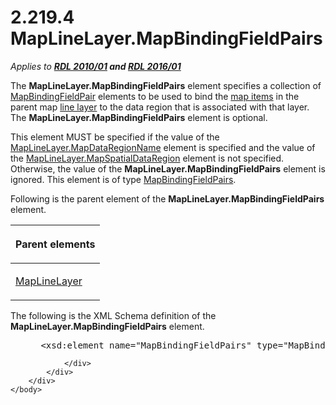 <html dir="LTR" xmlns:mshelp="http://msdn.microsoft.com/mshelp" xmlns:ddue="http://ddue.schemas.microsoft.com/authoring/2003/5" xmlns:xlink="http://www.w3.org/1999/xlink" xmlns:tool="http://www.microsoft.com/tooltip">
    <head>
        <meta http-equiv="Content-Type" content="text/html; CHARSET=utf-8"></meta>
        <meta name="save" content="history"></meta>
        <title>2.219.4 MapLineLayer.MapBindingFieldPairs</title>
        <xml>
            <mshelp:toctitle title="2.219.4 MapLineLayer.MapBindingFieldPairs"></mshelp:toctitle>
            <mshelp:rltitle title="[MS-RDL]: MapLineLayer.MapBindingFieldPairs"></mshelp:rltitle>
            <mshelp:keyword index="A" term="21aa2d5a-1e4a-4ab4-a617-3658d02e0fd9"></mshelp:keyword>
            <mshelp:attr name="DCSext.ContentType" value="open specification"></mshelp:attr>
            <mshelp:attr name="AssetID" value="21aa2d5a-1e4a-4ab4-a617-3658d02e0fd9"></mshelp:attr>
            <mshelp:attr name="TopicType" value="kbRef"></mshelp:attr>
            <mshelp:attr name="DCSext.Title" value="[MS-RDL]: MapLineLayer.MapBindingFieldPairs" />
        </xml>
    </head>
    <body>
        <div id="header">
            <h1 class="heading">2.219.4 MapLineLayer.MapBindingFieldPairs</h1>
        </div>
        <div id="mainSection">
            <div id="mainBody">
                <div id="allHistory" class="saveHistory"></div>
                <div id="sectionSection0" class="section" name="collapseableSection">
                    

<p><i>Applies to </i><a href="3428e690-a348-4ec7-8a6a-8efb42d2cdee.htm"><b><i>RDL 2010/01</i></b></a><b><i>
and </i></b><a href="52ce3983-2bfc-4e72-9359-42aaf5fe4509.htm"><b><i>RDL 2016/01</i></b></a></p>

<p>The <b>MapLineLayer.MapBindingFieldPairs</b> element
specifies a collection of <a href="64af7990-ffa0-4603-97d5-0bacc4e18b0d.htm">MapBindingFieldPair</a>
elements to be used to bind the <a href="b2482b3f-74ab-4ca8-a9e5-c07955011743.htm#gt_10121f59-bef1-4147-94f6-010585a16b4d">map items</a> in the parent map
<a href="b2482b3f-74ab-4ca8-a9e5-c07955011743.htm#gt_d18f341f-9a11-41e7-bc17-fa40808259cc">line layer</a> to the data
region that is associated with that layer. The <b>MapLineLayer.MapBindingFieldPairs</b>
element is optional. </p>

<p>This element MUST be specified if the value of the <a href="22cff541-67ab-4c56-867c-dc7f83b99e3c.htm">MapLineLayer.MapDataRegionName</a>
element is specified and the value of the <a href="2d1c00a3-2870-479b-ab9b-bf33e73899b8.htm">MapLineLayer.MapSpatialDataRegion</a>
element is not specified. Otherwise, the value of the <b>MapLineLayer.MapBindingFieldPairs</b>
element is ignored. This element is of type <a href="0ff06d88-9945-4bb9-87a3-35f1540c7fca.htm">MapBindingFieldPairs</a>.</p>

<p>Following is the parent element of the <b>MapLineLayer.MapBindingFieldPairs</b>
element.</p>

<table>
 <thead>
  <tr>
   <th>
   <p>Parent elements</p>
   </th>
  </tr>
 </thead>
 <tr>
  <td>
  <p><a href="8681b1dc-d73e-4d35-b4fa-f7f459d4a304.htm">MapLineLayer</a></p>
  </td>
 </tr>
</table>

<p>The following is the XML Schema definition of the <b>MapLineLayer.MapBindingFieldPairs</b>
element.           </p>

<dl>
<dd>
<div><pre> &lt;xsd:element name=&quot;MapBindingFieldPairs&quot; type=&quot;MapBindingFieldPairsType&quot; minOccurs=&quot;0&quot; /&gt;
</pre></div>
</dd></dl>


                </div>
            </div>
        </div>
    </body>
</html>